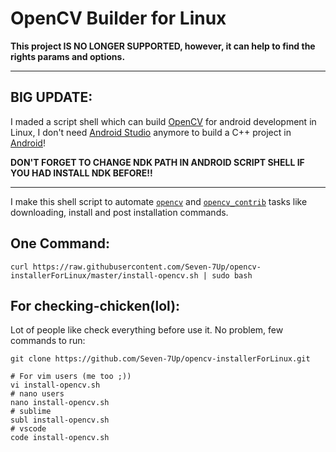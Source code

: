 
# OpenCV Builder for Linux

**This project IS NO LONGER SUPPORTED, however, it can help to find the rights params and options.**

***
## BIG UPDATE:
I maded a script shell which can build [OpenCV](https://opencv.org) for android development in Linux, I don't need [Android Studio](https://developer.android.com/studio/) anymore to build a C++ project in [Android](https://developer.android.com/)!

**DON'T FORGET TO CHANGE NDK PATH IN ANDROID SCRIPT SHELL IF YOU HAD INSTALL NDK BEFORE!!**
***

I make this shell script to automate [`opencv`](https://github.com/opencv/opencv/) and [`opencv_contrib`](https://github.com/opencv/opencv_contrib/) tasks like downloading, install and post installation commands.

## One Command:

```shell
curl https://raw.githubusercontent.com/Seven-7Up/opencv-installerForLinux/master/install-opencv.sh | sudo bash
```

## For checking-chicken(lol):

Lot of people like check everything before use it. No problem, few commands to run:

```shell
git clone https://github.com/Seven-7Up/opencv-installerForLinux.git

# For vim users (me too ;))
vi install-opencv.sh
# nano users
nano install-opencv.sh
# sublime
subl install-opencv.sh
# vscode
code install-opencv.sh
```

